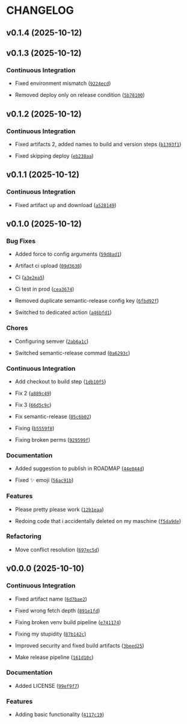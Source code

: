 # CHANGELOG


## v0.1.4 (2025-10-12)


## v0.1.3 (2025-10-12)

### Continuous Integration

- Fixed environment mismatch
  ([`9224ecd`](https://github.com/vividsystem/wisort/commit/9224ecd46263988f3a9b7e7d539c5bef174e74d5))

- Removed deploy only on release condition
  ([`5b78100`](https://github.com/vividsystem/wisort/commit/5b781009c62a9a2443d62120600c1b560174388c))


## v0.1.2 (2025-10-12)

### Continuous Integration

- Fixed artifacts 2, added names to build and version steps
  ([`b1393f1`](https://github.com/vividsystem/wisort/commit/b1393f138eadc16c77574d8df10ce3a4ae48b408))

- Fixed skipping deploy
  ([`eb238aa`](https://github.com/vividsystem/wisort/commit/eb238aa2b5edea23ffe4f91870e28f2fa015f313))


## v0.1.1 (2025-10-12)

### Continuous Integration

- Fixed artifact up and download
  ([`a528149`](https://github.com/vividsystem/wisort/commit/a5281493ffbfca70037df7756aac1b3506845e46))


## v0.1.0 (2025-10-12)

### Bug Fixes

- Added force to config arguments
  ([`59d8ad1`](https://github.com/vividsystem/wisort/commit/59d8ad1f6dc8fef2563048a09edebd1bd63bb986))

- Artifact ci upload
  ([`09d3638`](https://github.com/vividsystem/wisort/commit/09d36387c9a0b4c01243558945e8dda279362888))

- Ci
  ([`a3e2ea5`](https://github.com/vividsystem/wisort/commit/a3e2ea500785098c628a6110ff146b04be9f15ec))

- Ci test in prod
  ([`cea3674`](https://github.com/vividsystem/wisort/commit/cea36743466c61a91acbebcce52be065aba43b20))

- Removed duplicate semantic-release config key
  ([`6fbd92f`](https://github.com/vividsystem/wisort/commit/6fbd92fb0bad253bbb402d6e567971500150fabf))

- Switched to dedicated action
  ([`a46bfd1`](https://github.com/vividsystem/wisort/commit/a46bfd19238c99f3c7ae432749bb34014ae3c1fd))

### Chores

- Configuring semver
  ([`2ab6a1c`](https://github.com/vividsystem/wisort/commit/2ab6a1cd7f652f3781c5d9c97ca03e9889c23b05))

- Switched semantic-release commad
  ([`0a6293c`](https://github.com/vividsystem/wisort/commit/0a6293ced7faa5b50771cf0ec2b1fe6589680e53))

### Continuous Integration

- Add checkout to build step
  ([`1db10f5`](https://github.com/vividsystem/wisort/commit/1db10f5dd204860926589b97ca2e6208201112f9))

- Fix 2
  ([`a889c49`](https://github.com/vividsystem/wisort/commit/a889c492b0561907f54f42180a0f3237fd1ba73c))

- Fix 3
  ([`66d5c9c`](https://github.com/vividsystem/wisort/commit/66d5c9ca3d4fe941b4cbba4f929f1dc268b8c419))

- Fix semantic-release
  ([`05c6b02`](https://github.com/vividsystem/wisort/commit/05c6b02f162e55077a43d25b799880aafbc2e443))

- Fixing
  ([`b5559f8`](https://github.com/vividsystem/wisort/commit/b5559f846fd9827d764ab5353d9bc59041e478bd))

- Fixing broken perms
  ([`929599f`](https://github.com/vividsystem/wisort/commit/929599fc4b72beed238cb8cede9fbbaecf9dab01))

### Documentation

- Added suggestion to publish in ROADMAP
  ([`44e044d`](https://github.com/vividsystem/wisort/commit/44e044d06afe5d1d9f7c2ac1fc94dad17665d8d4))

- Fixed :sparkles: emoji
  ([`56ac91b`](https://github.com/vividsystem/wisort/commit/56ac91ba14b34cd9e2fa4c8e29469eae4c276661))

### Features

- Please pretty please work
  ([`12b1eaa`](https://github.com/vividsystem/wisort/commit/12b1eaaa48ab30e2af708b9e9031acc187dd34ba))

- Redoing code that i accidentally deleted on my maschine
  ([`f5da9de`](https://github.com/vividsystem/wisort/commit/f5da9de6110c57a1312673dc9e3bb8f57bfbe86f))

### Refactoring

- Move conflict resolution
  ([`697ec5d`](https://github.com/vividsystem/wisort/commit/697ec5d10fb5f7c7286863187e4ad5d6548efe49))


## v0.0.0 (2025-10-10)

### Continuous Integration

- Fixed artifact name
  ([`6d7bae2`](https://github.com/vividsystem/wisort/commit/6d7bae2db9fe3227830768b29de350fc1c679418))

- Fixed wrong fetch depth
  ([`891e1fd`](https://github.com/vividsystem/wisort/commit/891e1fd8f0b2f64077df4700036aaa3552e91cfd))

- Fixing broken venv build pipeline
  ([`e741174`](https://github.com/vividsystem/wisort/commit/e741174d2d63c7134762840dc5781b31a4c20c9b))

- Fixing my stupidity
  ([`87b142c`](https://github.com/vividsystem/wisort/commit/87b142c9646e1416650c3d50ff0c06ef86a44dbc))

- Improved security and fixed build artifacts
  ([`3beed25`](https://github.com/vividsystem/wisort/commit/3beed25b725fd7768136230aaebd087763823e30))

- Make release pipeline
  ([`161d10c`](https://github.com/vividsystem/wisort/commit/161d10c5d667e737f727a1c438a4723071bdd5ce))

### Documentation

- Added LICENSE
  ([`99ef9f7`](https://github.com/vividsystem/wisort/commit/99ef9f78c3bdbecc2cd975a069d856321d33426f))

### Features

- Adding basic functionality
  ([`4117c19`](https://github.com/vividsystem/wisort/commit/4117c19ef7191cdf566ced9fe0f0dc57eb60b3e6))
